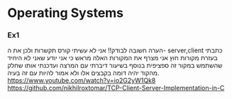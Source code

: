 # Operating Systems  
### Ex1  
הערה חשובה לבודק!!
אני לא עשיתי קורס תקשרות ולכן את ה- server,client כתבתי בעזרת מקורות חוץ אני מצרף את המקורות האלה מראש כי אני יודע שאני לא היחיד שהשתמש במקור זה ספציפית בנוסף בשיעור דיברתי עם המרצה ועדכנתי אותו שחלק מהקוד יהיה דומה בקבצים אלו ולא אמור להיות עם זה בעיה.  
https://www.youtube.com/watch?v=io2G2yW1Qk8  
https://github.com/nikhilroxtomar/TCP-Client-Server-Implementation-in-C  
